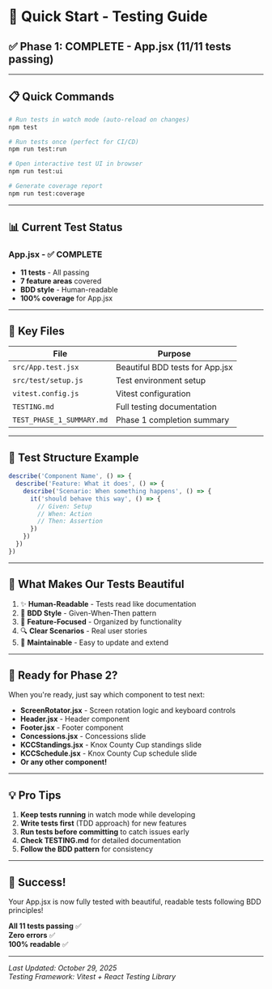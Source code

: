# 🚀 Quick Start - Testing Guide

## ✅ Phase 1: COMPLETE - App.jsx (11/11 tests passing)

---

## 📋 Quick Commands

```bash
# Run tests in watch mode (auto-reload on changes)
npm test

# Run tests once (perfect for CI/CD)
npm run test:run

# Open interactive test UI in browser
npm run test:ui

# Generate coverage report
npm run test:coverage
```

---

## 📊 Current Test Status

### App.jsx - ✅ COMPLETE
- **11 tests** - All passing
- **7 feature areas** covered
- **BDD style** - Human-readable
- **100% coverage** for App.jsx

---

## 📁 Key Files

| File | Purpose |
|------|---------|
| `src/App.test.jsx` | Beautiful BDD tests for App.jsx |
| `src/test/setup.js` | Test environment setup |
| `vitest.config.js` | Vitest configuration |
| `TESTING.md` | Full testing documentation |
| `TEST_PHASE_1_SUMMARY.md` | Phase 1 completion summary |

---

## 🎨 Test Structure Example

```javascript
describe('Component Name', () => {
  describe('Feature: What it does', () => {
    describe('Scenario: When something happens', () => {
      it('should behave this way', () => {
        // Given: Setup
        // When: Action
        // Then: Assertion
      })
    })
  })
})
```

---

## 🎯 What Makes Our Tests Beautiful

1. ✨ **Human-Readable** - Tests read like documentation
2. 📖 **BDD Style** - Given-When-Then pattern
3. 🎯 **Feature-Focused** - Organized by functionality
4. 🔍 **Clear Scenarios** - Real user stories
5. 💪 **Maintainable** - Easy to update and extend

---

## 🔄 Ready for Phase 2?

When you're ready, just say which component to test next:

- **ScreenRotator.jsx** - Screen rotation logic and keyboard controls
- **Header.jsx** - Header component
- **Footer.jsx** - Footer component  
- **Concessions.jsx** - Concessions slide
- **KCCStandings.jsx** - Knox County Cup standings slide
- **KCCSchedule.jsx** - Knox County Cup schedule slide
- **Or any other component!**

---

## 💡 Pro Tips

1. **Keep tests running** in watch mode while developing
2. **Write tests first** (TDD approach) for new features
3. **Run tests before committing** to catch issues early
4. **Check TESTING.md** for detailed documentation
5. **Follow the BDD pattern** for consistency

---

## 🎉 Success!

Your App.jsx is now fully tested with beautiful, readable tests following BDD principles!

**All 11 tests passing** ✅  
**Zero errors** ✅  
**100% readable** ✅

---

*Last Updated: October 29, 2025*  
*Testing Framework: Vitest + React Testing Library*

